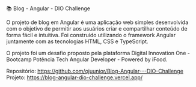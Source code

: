 
📚 Blog - Angular - DIO Challenge

O projeto de blog em Angular é uma aplicação web simples desenvolvida com o objetivo de permitir aos usuários criar e compartilhar conteúdo de forma fácil e intuitiva. Foi construído utilizando o framework Angular juntamente com as tecnologias HTML, CSS e TypeScript.

O projeto foi um desafio proposto pela plataforma Digital Innovation One - Bootcamp Potência Tech Angular Developer - Powered by iFood.

Repositório: https://github.com/ojuunior/Blog-Angular---DIO-Challenge
Projeto: https://blog-angular-dio-challenge.vercel.app/
